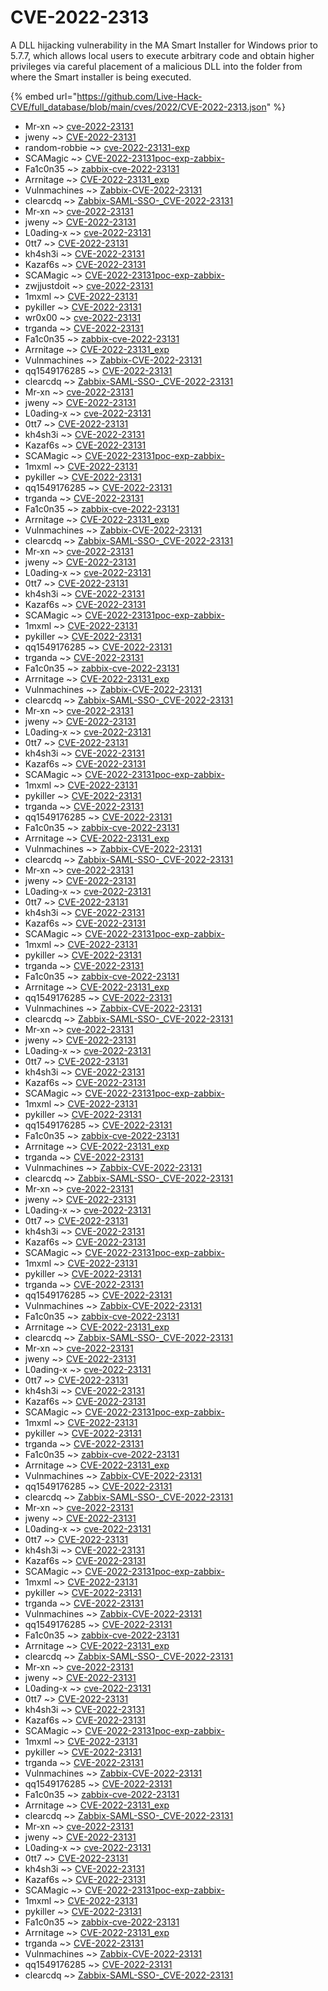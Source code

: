 # CVE-2022-2313

A DLL hijacking vulnerability in the MA Smart Installer for Windows prior to 5.7.7, which allows local users to execute arbitrary code and obtain higher privileges via careful placement of a malicious DLL into the folder from where the Smart installer is being executed.

{% embed url="https://github.com/Live-Hack-CVE/full_database/blob/main/cves/2022/CVE-2022-2313.json" %}


* Mr-xn ~> [cve-2022-23131](https://www.alice-snow.ru/2022/database/cve-2022-2313/cve-2022-23131-mr-xn)
* jweny ~> [CVE-2022-23131](https://www.alice-snow.ru/2022/database/cve-2022-2313/cve-2022-23131-jweny)
* random-robbie ~> [cve-2022-23131-exp](https://www.alice-snow.ru/2022/database/cve-2022-2313/cve-2022-23131-exp-random-robbie)
* SCAMagic ~> [CVE-2022-23131poc-exp-zabbix-](https://www.alice-snow.ru/2022/database/cve-2022-2313/cve-2022-23131poc-exp-zabbix--scamagic)
* Fa1c0n35 ~> [zabbix-cve-2022-23131](https://www.alice-snow.ru/2022/database/cve-2022-2313/zabbix-cve-2022-23131-fa1c0n35)
* Arrnitage ~> [CVE-2022-23131_exp](https://www.alice-snow.ru/2022/database/cve-2022-2313/cve-2022-23131_exp-arrnitage)
* Vulnmachines ~> [Zabbix-CVE-2022-23131](https://www.alice-snow.ru/2022/database/cve-2022-2313/zabbix-cve-2022-23131-vulnmachines)
* clearcdq ~> [Zabbix-SAML-SSO-_CVE-2022-23131](https://www.alice-snow.ru/2022/database/cve-2022-2313/zabbix-saml-sso-_cve-2022-23131-clearcdq)
* Mr-xn ~> [cve-2022-23131](https://www.alice-snow.ru/2022/database/cve-2022-2313/cve-2022-23131-mr-xn)
* jweny ~> [CVE-2022-23131](https://www.alice-snow.ru/2022/database/cve-2022-2313/cve-2022-23131-jweny)
* L0ading-x ~> [cve-2022-23131](https://www.alice-snow.ru/2022/database/cve-2022-2313/cve-2022-23131-l0ading-x)
* 0tt7 ~> [CVE-2022-23131](https://www.alice-snow.ru/2022/database/cve-2022-2313/cve-2022-23131-0tt7)
* kh4sh3i ~> [CVE-2022-23131](https://www.alice-snow.ru/2022/database/cve-2022-2313/cve-2022-23131-kh4sh3i)
* Kazaf6s ~> [CVE-2022-23131](https://www.alice-snow.ru/2022/database/cve-2022-2313/cve-2022-23131-kazaf6s)
* SCAMagic ~> [CVE-2022-23131poc-exp-zabbix-](https://www.alice-snow.ru/2022/database/cve-2022-2313/cve-2022-23131poc-exp-zabbix--scamagic)
* zwjjustdoit ~> [cve-2022-23131](https://www.alice-snow.ru/2022/database/cve-2022-2313/cve-2022-23131-zwjjustdoit)
* 1mxml ~> [CVE-2022-23131](https://www.alice-snow.ru/2022/database/cve-2022-2313/cve-2022-23131-1mxml)
* pykiller ~> [CVE-2022-23131](https://www.alice-snow.ru/2022/database/cve-2022-2313/cve-2022-23131-pykiller)
* wr0x00 ~> [cve-2022-23131](https://www.alice-snow.ru/2022/database/cve-2022-2313/cve-2022-23131-wr0x00)
* trganda ~> [CVE-2022-23131](https://www.alice-snow.ru/2022/database/cve-2022-2313/cve-2022-23131-trganda)
* Fa1c0n35 ~> [zabbix-cve-2022-23131](https://www.alice-snow.ru/2022/database/cve-2022-2313/zabbix-cve-2022-23131-fa1c0n35)
* Arrnitage ~> [CVE-2022-23131_exp](https://www.alice-snow.ru/2022/database/cve-2022-2313/cve-2022-23131_exp-arrnitage)
* Vulnmachines ~> [Zabbix-CVE-2022-23131](https://www.alice-snow.ru/2022/database/cve-2022-2313/zabbix-cve-2022-23131-vulnmachines)
* qq1549176285 ~> [CVE-2022-23131](https://www.alice-snow.ru/2022/database/cve-2022-2313/cve-2022-23131-qq1549176285)
* clearcdq ~> [Zabbix-SAML-SSO-_CVE-2022-23131](https://www.alice-snow.ru/2022/database/cve-2022-2313/zabbix-saml-sso-_cve-2022-23131-clearcdq)
* Mr-xn ~> [cve-2022-23131](https://www.alice-snow.ru/2022/database/cve-2022-2313/cve-2022-23131-mr-xn)
* jweny ~> [CVE-2022-23131](https://www.alice-snow.ru/2022/database/cve-2022-2313/cve-2022-23131-jweny)
* L0ading-x ~> [cve-2022-23131](https://www.alice-snow.ru/2022/database/cve-2022-2313/cve-2022-23131-l0ading-x)
* 0tt7 ~> [CVE-2022-23131](https://www.alice-snow.ru/2022/database/cve-2022-2313/cve-2022-23131-0tt7)
* kh4sh3i ~> [CVE-2022-23131](https://www.alice-snow.ru/2022/database/cve-2022-2313/cve-2022-23131-kh4sh3i)
* Kazaf6s ~> [CVE-2022-23131](https://www.alice-snow.ru/2022/database/cve-2022-2313/cve-2022-23131-kazaf6s)
* SCAMagic ~> [CVE-2022-23131poc-exp-zabbix-](https://www.alice-snow.ru/2022/database/cve-2022-2313/cve-2022-23131poc-exp-zabbix--scamagic)
* 1mxml ~> [CVE-2022-23131](https://www.alice-snow.ru/2022/database/cve-2022-2313/cve-2022-23131-1mxml)
* pykiller ~> [CVE-2022-23131](https://www.alice-snow.ru/2022/database/cve-2022-2313/cve-2022-23131-pykiller)
* qq1549176285 ~> [CVE-2022-23131](https://www.alice-snow.ru/2022/database/cve-2022-2313/cve-2022-23131-qq1549176285)
* trganda ~> [CVE-2022-23131](https://www.alice-snow.ru/2022/database/cve-2022-2313/cve-2022-23131-trganda)
* Fa1c0n35 ~> [zabbix-cve-2022-23131](https://www.alice-snow.ru/2022/database/cve-2022-2313/zabbix-cve-2022-23131-fa1c0n35)
* Arrnitage ~> [CVE-2022-23131_exp](https://www.alice-snow.ru/2022/database/cve-2022-2313/cve-2022-23131_exp-arrnitage)
* Vulnmachines ~> [Zabbix-CVE-2022-23131](https://www.alice-snow.ru/2022/database/cve-2022-2313/zabbix-cve-2022-23131-vulnmachines)
* clearcdq ~> [Zabbix-SAML-SSO-_CVE-2022-23131](https://www.alice-snow.ru/2022/database/cve-2022-2313/zabbix-saml-sso-_cve-2022-23131-clearcdq)
* Mr-xn ~> [cve-2022-23131](https://www.alice-snow.ru/2022/database/cve-2022-2313/cve-2022-23131-mr-xn)
* jweny ~> [CVE-2022-23131](https://www.alice-snow.ru/2022/database/cve-2022-2313/cve-2022-23131-jweny)
* L0ading-x ~> [cve-2022-23131](https://www.alice-snow.ru/2022/database/cve-2022-2313/cve-2022-23131-l0ading-x)
* 0tt7 ~> [CVE-2022-23131](https://www.alice-snow.ru/2022/database/cve-2022-2313/cve-2022-23131-0tt7)
* kh4sh3i ~> [CVE-2022-23131](https://www.alice-snow.ru/2022/database/cve-2022-2313/cve-2022-23131-kh4sh3i)
* Kazaf6s ~> [CVE-2022-23131](https://www.alice-snow.ru/2022/database/cve-2022-2313/cve-2022-23131-kazaf6s)
* SCAMagic ~> [CVE-2022-23131poc-exp-zabbix-](https://www.alice-snow.ru/2022/database/cve-2022-2313/cve-2022-23131poc-exp-zabbix--scamagic)
* 1mxml ~> [CVE-2022-23131](https://www.alice-snow.ru/2022/database/cve-2022-2313/cve-2022-23131-1mxml)
* pykiller ~> [CVE-2022-23131](https://www.alice-snow.ru/2022/database/cve-2022-2313/cve-2022-23131-pykiller)
* qq1549176285 ~> [CVE-2022-23131](https://www.alice-snow.ru/2022/database/cve-2022-2313/cve-2022-23131-qq1549176285)
* trganda ~> [CVE-2022-23131](https://www.alice-snow.ru/2022/database/cve-2022-2313/cve-2022-23131-trganda)
* Fa1c0n35 ~> [zabbix-cve-2022-23131](https://www.alice-snow.ru/2022/database/cve-2022-2313/zabbix-cve-2022-23131-fa1c0n35)
* Arrnitage ~> [CVE-2022-23131_exp](https://www.alice-snow.ru/2022/database/cve-2022-2313/cve-2022-23131_exp-arrnitage)
* Vulnmachines ~> [Zabbix-CVE-2022-23131](https://www.alice-snow.ru/2022/database/cve-2022-2313/zabbix-cve-2022-23131-vulnmachines)
* clearcdq ~> [Zabbix-SAML-SSO-_CVE-2022-23131](https://www.alice-snow.ru/2022/database/cve-2022-2313/zabbix-saml-sso-_cve-2022-23131-clearcdq)
* Mr-xn ~> [cve-2022-23131](https://www.alice-snow.ru/2022/database/cve-2022-2313/cve-2022-23131-mr-xn)
* jweny ~> [CVE-2022-23131](https://www.alice-snow.ru/2022/database/cve-2022-2313/cve-2022-23131-jweny)
* L0ading-x ~> [cve-2022-23131](https://www.alice-snow.ru/2022/database/cve-2022-2313/cve-2022-23131-l0ading-x)
* 0tt7 ~> [CVE-2022-23131](https://www.alice-snow.ru/2022/database/cve-2022-2313/cve-2022-23131-0tt7)
* kh4sh3i ~> [CVE-2022-23131](https://www.alice-snow.ru/2022/database/cve-2022-2313/cve-2022-23131-kh4sh3i)
* Kazaf6s ~> [CVE-2022-23131](https://www.alice-snow.ru/2022/database/cve-2022-2313/cve-2022-23131-kazaf6s)
* SCAMagic ~> [CVE-2022-23131poc-exp-zabbix-](https://www.alice-snow.ru/2022/database/cve-2022-2313/cve-2022-23131poc-exp-zabbix--scamagic)
* 1mxml ~> [CVE-2022-23131](https://www.alice-snow.ru/2022/database/cve-2022-2313/cve-2022-23131-1mxml)
* pykiller ~> [CVE-2022-23131](https://www.alice-snow.ru/2022/database/cve-2022-2313/cve-2022-23131-pykiller)
* trganda ~> [CVE-2022-23131](https://www.alice-snow.ru/2022/database/cve-2022-2313/cve-2022-23131-trganda)
* qq1549176285 ~> [CVE-2022-23131](https://www.alice-snow.ru/2022/database/cve-2022-2313/cve-2022-23131-qq1549176285)
* Fa1c0n35 ~> [zabbix-cve-2022-23131](https://www.alice-snow.ru/2022/database/cve-2022-2313/zabbix-cve-2022-23131-fa1c0n35)
* Arrnitage ~> [CVE-2022-23131_exp](https://www.alice-snow.ru/2022/database/cve-2022-2313/cve-2022-23131_exp-arrnitage)
* Vulnmachines ~> [Zabbix-CVE-2022-23131](https://www.alice-snow.ru/2022/database/cve-2022-2313/zabbix-cve-2022-23131-vulnmachines)
* clearcdq ~> [Zabbix-SAML-SSO-_CVE-2022-23131](https://www.alice-snow.ru/2022/database/cve-2022-2313/zabbix-saml-sso-_cve-2022-23131-clearcdq)
* Mr-xn ~> [cve-2022-23131](https://www.alice-snow.ru/2022/database/cve-2022-2313/cve-2022-23131-mr-xn)
* jweny ~> [CVE-2022-23131](https://www.alice-snow.ru/2022/database/cve-2022-2313/cve-2022-23131-jweny)
* L0ading-x ~> [cve-2022-23131](https://www.alice-snow.ru/2022/database/cve-2022-2313/cve-2022-23131-l0ading-x)
* 0tt7 ~> [CVE-2022-23131](https://www.alice-snow.ru/2022/database/cve-2022-2313/cve-2022-23131-0tt7)
* kh4sh3i ~> [CVE-2022-23131](https://www.alice-snow.ru/2022/database/cve-2022-2313/cve-2022-23131-kh4sh3i)
* Kazaf6s ~> [CVE-2022-23131](https://www.alice-snow.ru/2022/database/cve-2022-2313/cve-2022-23131-kazaf6s)
* SCAMagic ~> [CVE-2022-23131poc-exp-zabbix-](https://www.alice-snow.ru/2022/database/cve-2022-2313/cve-2022-23131poc-exp-zabbix--scamagic)
* 1mxml ~> [CVE-2022-23131](https://www.alice-snow.ru/2022/database/cve-2022-2313/cve-2022-23131-1mxml)
* pykiller ~> [CVE-2022-23131](https://www.alice-snow.ru/2022/database/cve-2022-2313/cve-2022-23131-pykiller)
* trganda ~> [CVE-2022-23131](https://www.alice-snow.ru/2022/database/cve-2022-2313/cve-2022-23131-trganda)
* Fa1c0n35 ~> [zabbix-cve-2022-23131](https://www.alice-snow.ru/2022/database/cve-2022-2313/zabbix-cve-2022-23131-fa1c0n35)
* Arrnitage ~> [CVE-2022-23131_exp](https://www.alice-snow.ru/2022/database/cve-2022-2313/cve-2022-23131_exp-arrnitage)
* qq1549176285 ~> [CVE-2022-23131](https://www.alice-snow.ru/2022/database/cve-2022-2313/cve-2022-23131-qq1549176285)
* Vulnmachines ~> [Zabbix-CVE-2022-23131](https://www.alice-snow.ru/2022/database/cve-2022-2313/zabbix-cve-2022-23131-vulnmachines)
* clearcdq ~> [Zabbix-SAML-SSO-_CVE-2022-23131](https://www.alice-snow.ru/2022/database/cve-2022-2313/zabbix-saml-sso-_cve-2022-23131-clearcdq)
* Mr-xn ~> [cve-2022-23131](https://www.alice-snow.ru/2022/database/cve-2022-2313/cve-2022-23131-mr-xn)
* jweny ~> [CVE-2022-23131](https://www.alice-snow.ru/2022/database/cve-2022-2313/cve-2022-23131-jweny)
* L0ading-x ~> [cve-2022-23131](https://www.alice-snow.ru/2022/database/cve-2022-2313/cve-2022-23131-l0ading-x)
* 0tt7 ~> [CVE-2022-23131](https://www.alice-snow.ru/2022/database/cve-2022-2313/cve-2022-23131-0tt7)
* kh4sh3i ~> [CVE-2022-23131](https://www.alice-snow.ru/2022/database/cve-2022-2313/cve-2022-23131-kh4sh3i)
* Kazaf6s ~> [CVE-2022-23131](https://www.alice-snow.ru/2022/database/cve-2022-2313/cve-2022-23131-kazaf6s)
* SCAMagic ~> [CVE-2022-23131poc-exp-zabbix-](https://www.alice-snow.ru/2022/database/cve-2022-2313/cve-2022-23131poc-exp-zabbix--scamagic)
* 1mxml ~> [CVE-2022-23131](https://www.alice-snow.ru/2022/database/cve-2022-2313/cve-2022-23131-1mxml)
* pykiller ~> [CVE-2022-23131](https://www.alice-snow.ru/2022/database/cve-2022-2313/cve-2022-23131-pykiller)
* qq1549176285 ~> [CVE-2022-23131](https://www.alice-snow.ru/2022/database/cve-2022-2313/cve-2022-23131-qq1549176285)
* Fa1c0n35 ~> [zabbix-cve-2022-23131](https://www.alice-snow.ru/2022/database/cve-2022-2313/zabbix-cve-2022-23131-fa1c0n35)
* Arrnitage ~> [CVE-2022-23131_exp](https://www.alice-snow.ru/2022/database/cve-2022-2313/cve-2022-23131_exp-arrnitage)
* trganda ~> [CVE-2022-23131](https://www.alice-snow.ru/2022/database/cve-2022-2313/cve-2022-23131-trganda)
* Vulnmachines ~> [Zabbix-CVE-2022-23131](https://www.alice-snow.ru/2022/database/cve-2022-2313/zabbix-cve-2022-23131-vulnmachines)
* clearcdq ~> [Zabbix-SAML-SSO-_CVE-2022-23131](https://www.alice-snow.ru/2022/database/cve-2022-2313/zabbix-saml-sso-_cve-2022-23131-clearcdq)
* Mr-xn ~> [cve-2022-23131](https://www.alice-snow.ru/2022/database/cve-2022-2313/cve-2022-23131-mr-xn)
* jweny ~> [CVE-2022-23131](https://www.alice-snow.ru/2022/database/cve-2022-2313/cve-2022-23131-jweny)
* L0ading-x ~> [cve-2022-23131](https://www.alice-snow.ru/2022/database/cve-2022-2313/cve-2022-23131-l0ading-x)
* 0tt7 ~> [CVE-2022-23131](https://www.alice-snow.ru/2022/database/cve-2022-2313/cve-2022-23131-0tt7)
* kh4sh3i ~> [CVE-2022-23131](https://www.alice-snow.ru/2022/database/cve-2022-2313/cve-2022-23131-kh4sh3i)
* Kazaf6s ~> [CVE-2022-23131](https://www.alice-snow.ru/2022/database/cve-2022-2313/cve-2022-23131-kazaf6s)
* SCAMagic ~> [CVE-2022-23131poc-exp-zabbix-](https://www.alice-snow.ru/2022/database/cve-2022-2313/cve-2022-23131poc-exp-zabbix--scamagic)
* 1mxml ~> [CVE-2022-23131](https://www.alice-snow.ru/2022/database/cve-2022-2313/cve-2022-23131-1mxml)
* pykiller ~> [CVE-2022-23131](https://www.alice-snow.ru/2022/database/cve-2022-2313/cve-2022-23131-pykiller)
* trganda ~> [CVE-2022-23131](https://www.alice-snow.ru/2022/database/cve-2022-2313/cve-2022-23131-trganda)
* qq1549176285 ~> [CVE-2022-23131](https://www.alice-snow.ru/2022/database/cve-2022-2313/cve-2022-23131-qq1549176285)
* Vulnmachines ~> [Zabbix-CVE-2022-23131](https://www.alice-snow.ru/2022/database/cve-2022-2313/zabbix-cve-2022-23131-vulnmachines)
* Fa1c0n35 ~> [zabbix-cve-2022-23131](https://www.alice-snow.ru/2022/database/cve-2022-2313/zabbix-cve-2022-23131-fa1c0n35)
* Arrnitage ~> [CVE-2022-23131_exp](https://www.alice-snow.ru/2022/database/cve-2022-2313/cve-2022-23131_exp-arrnitage)
* clearcdq ~> [Zabbix-SAML-SSO-_CVE-2022-23131](https://www.alice-snow.ru/2022/database/cve-2022-2313/zabbix-saml-sso-_cve-2022-23131-clearcdq)
* Mr-xn ~> [cve-2022-23131](https://www.alice-snow.ru/2022/database/cve-2022-2313/cve-2022-23131-mr-xn)
* jweny ~> [CVE-2022-23131](https://www.alice-snow.ru/2022/database/cve-2022-2313/cve-2022-23131-jweny)
* L0ading-x ~> [cve-2022-23131](https://www.alice-snow.ru/2022/database/cve-2022-2313/cve-2022-23131-l0ading-x)
* 0tt7 ~> [CVE-2022-23131](https://www.alice-snow.ru/2022/database/cve-2022-2313/cve-2022-23131-0tt7)
* kh4sh3i ~> [CVE-2022-23131](https://www.alice-snow.ru/2022/database/cve-2022-2313/cve-2022-23131-kh4sh3i)
* Kazaf6s ~> [CVE-2022-23131](https://www.alice-snow.ru/2022/database/cve-2022-2313/cve-2022-23131-kazaf6s)
* SCAMagic ~> [CVE-2022-23131poc-exp-zabbix-](https://www.alice-snow.ru/2022/database/cve-2022-2313/cve-2022-23131poc-exp-zabbix--scamagic)
* 1mxml ~> [CVE-2022-23131](https://www.alice-snow.ru/2022/database/cve-2022-2313/cve-2022-23131-1mxml)
* pykiller ~> [CVE-2022-23131](https://www.alice-snow.ru/2022/database/cve-2022-2313/cve-2022-23131-pykiller)
* trganda ~> [CVE-2022-23131](https://www.alice-snow.ru/2022/database/cve-2022-2313/cve-2022-23131-trganda)
* Fa1c0n35 ~> [zabbix-cve-2022-23131](https://www.alice-snow.ru/2022/database/cve-2022-2313/zabbix-cve-2022-23131-fa1c0n35)
* Arrnitage ~> [CVE-2022-23131_exp](https://www.alice-snow.ru/2022/database/cve-2022-2313/cve-2022-23131_exp-arrnitage)
* Vulnmachines ~> [Zabbix-CVE-2022-23131](https://www.alice-snow.ru/2022/database/cve-2022-2313/zabbix-cve-2022-23131-vulnmachines)
* qq1549176285 ~> [CVE-2022-23131](https://www.alice-snow.ru/2022/database/cve-2022-2313/cve-2022-23131-qq1549176285)
* clearcdq ~> [Zabbix-SAML-SSO-_CVE-2022-23131](https://www.alice-snow.ru/2022/database/cve-2022-2313/zabbix-saml-sso-_cve-2022-23131-clearcdq)
* Mr-xn ~> [cve-2022-23131](https://www.alice-snow.ru/2022/database/cve-2022-2313/cve-2022-23131-mr-xn)
* jweny ~> [CVE-2022-23131](https://www.alice-snow.ru/2022/database/cve-2022-2313/cve-2022-23131-jweny)
* L0ading-x ~> [cve-2022-23131](https://www.alice-snow.ru/2022/database/cve-2022-2313/cve-2022-23131-l0ading-x)
* 0tt7 ~> [CVE-2022-23131](https://www.alice-snow.ru/2022/database/cve-2022-2313/cve-2022-23131-0tt7)
* kh4sh3i ~> [CVE-2022-23131](https://www.alice-snow.ru/2022/database/cve-2022-2313/cve-2022-23131-kh4sh3i)
* Kazaf6s ~> [CVE-2022-23131](https://www.alice-snow.ru/2022/database/cve-2022-2313/cve-2022-23131-kazaf6s)
* SCAMagic ~> [CVE-2022-23131poc-exp-zabbix-](https://www.alice-snow.ru/2022/database/cve-2022-2313/cve-2022-23131poc-exp-zabbix--scamagic)
* 1mxml ~> [CVE-2022-23131](https://www.alice-snow.ru/2022/database/cve-2022-2313/cve-2022-23131-1mxml)
* pykiller ~> [CVE-2022-23131](https://www.alice-snow.ru/2022/database/cve-2022-2313/cve-2022-23131-pykiller)
* trganda ~> [CVE-2022-23131](https://www.alice-snow.ru/2022/database/cve-2022-2313/cve-2022-23131-trganda)
* Vulnmachines ~> [Zabbix-CVE-2022-23131](https://www.alice-snow.ru/2022/database/cve-2022-2313/zabbix-cve-2022-23131-vulnmachines)
* qq1549176285 ~> [CVE-2022-23131](https://www.alice-snow.ru/2022/database/cve-2022-2313/cve-2022-23131-qq1549176285)
* Fa1c0n35 ~> [zabbix-cve-2022-23131](https://www.alice-snow.ru/2022/database/cve-2022-2313/zabbix-cve-2022-23131-fa1c0n35)
* Arrnitage ~> [CVE-2022-23131_exp](https://www.alice-snow.ru/2022/database/cve-2022-2313/cve-2022-23131_exp-arrnitage)
* clearcdq ~> [Zabbix-SAML-SSO-_CVE-2022-23131](https://www.alice-snow.ru/2022/database/cve-2022-2313/zabbix-saml-sso-_cve-2022-23131-clearcdq)
* Mr-xn ~> [cve-2022-23131](https://www.alice-snow.ru/2022/database/cve-2022-2313/cve-2022-23131-mr-xn)
* jweny ~> [CVE-2022-23131](https://www.alice-snow.ru/2022/database/cve-2022-2313/cve-2022-23131-jweny)
* L0ading-x ~> [cve-2022-23131](https://www.alice-snow.ru/2022/database/cve-2022-2313/cve-2022-23131-l0ading-x)
* 0tt7 ~> [CVE-2022-23131](https://www.alice-snow.ru/2022/database/cve-2022-2313/cve-2022-23131-0tt7)
* kh4sh3i ~> [CVE-2022-23131](https://www.alice-snow.ru/2022/database/cve-2022-2313/cve-2022-23131-kh4sh3i)
* Kazaf6s ~> [CVE-2022-23131](https://www.alice-snow.ru/2022/database/cve-2022-2313/cve-2022-23131-kazaf6s)
* SCAMagic ~> [CVE-2022-23131poc-exp-zabbix-](https://www.alice-snow.ru/2022/database/cve-2022-2313/cve-2022-23131poc-exp-zabbix--scamagic)
* 1mxml ~> [CVE-2022-23131](https://www.alice-snow.ru/2022/database/cve-2022-2313/cve-2022-23131-1mxml)
* pykiller ~> [CVE-2022-23131](https://www.alice-snow.ru/2022/database/cve-2022-2313/cve-2022-23131-pykiller)
* trganda ~> [CVE-2022-23131](https://www.alice-snow.ru/2022/database/cve-2022-2313/cve-2022-23131-trganda)
* Vulnmachines ~> [Zabbix-CVE-2022-23131](https://www.alice-snow.ru/2022/database/cve-2022-2313/zabbix-cve-2022-23131-vulnmachines)
* qq1549176285 ~> [CVE-2022-23131](https://www.alice-snow.ru/2022/database/cve-2022-2313/cve-2022-23131-qq1549176285)
* Fa1c0n35 ~> [zabbix-cve-2022-23131](https://www.alice-snow.ru/2022/database/cve-2022-2313/zabbix-cve-2022-23131-fa1c0n35)
* Arrnitage ~> [CVE-2022-23131_exp](https://www.alice-snow.ru/2022/database/cve-2022-2313/cve-2022-23131_exp-arrnitage)
* clearcdq ~> [Zabbix-SAML-SSO-_CVE-2022-23131](https://www.alice-snow.ru/2022/database/cve-2022-2313/zabbix-saml-sso-_cve-2022-23131-clearcdq)
* Mr-xn ~> [cve-2022-23131](https://www.alice-snow.ru/2022/database/cve-2022-2313/cve-2022-23131-mr-xn)
* jweny ~> [CVE-2022-23131](https://www.alice-snow.ru/2022/database/cve-2022-2313/cve-2022-23131-jweny)
* L0ading-x ~> [cve-2022-23131](https://www.alice-snow.ru/2022/database/cve-2022-2313/cve-2022-23131-l0ading-x)
* 0tt7 ~> [CVE-2022-23131](https://www.alice-snow.ru/2022/database/cve-2022-2313/cve-2022-23131-0tt7)
* kh4sh3i ~> [CVE-2022-23131](https://www.alice-snow.ru/2022/database/cve-2022-2313/cve-2022-23131-kh4sh3i)
* Kazaf6s ~> [CVE-2022-23131](https://www.alice-snow.ru/2022/database/cve-2022-2313/cve-2022-23131-kazaf6s)
* SCAMagic ~> [CVE-2022-23131poc-exp-zabbix-](https://www.alice-snow.ru/2022/database/cve-2022-2313/cve-2022-23131poc-exp-zabbix--scamagic)
* 1mxml ~> [CVE-2022-23131](https://www.alice-snow.ru/2022/database/cve-2022-2313/cve-2022-23131-1mxml)
* pykiller ~> [CVE-2022-23131](https://www.alice-snow.ru/2022/database/cve-2022-2313/cve-2022-23131-pykiller)
* Fa1c0n35 ~> [zabbix-cve-2022-23131](https://www.alice-snow.ru/2022/database/cve-2022-2313/zabbix-cve-2022-23131-fa1c0n35)
* Arrnitage ~> [CVE-2022-23131_exp](https://www.alice-snow.ru/2022/database/cve-2022-2313/cve-2022-23131_exp-arrnitage)
* trganda ~> [CVE-2022-23131](https://www.alice-snow.ru/2022/database/cve-2022-2313/cve-2022-23131-trganda)
* Vulnmachines ~> [Zabbix-CVE-2022-23131](https://www.alice-snow.ru/2022/database/cve-2022-2313/zabbix-cve-2022-23131-vulnmachines)
* qq1549176285 ~> [CVE-2022-23131](https://www.alice-snow.ru/2022/database/cve-2022-2313/cve-2022-23131-qq1549176285)
* clearcdq ~> [Zabbix-SAML-SSO-_CVE-2022-23131](https://www.alice-snow.ru/2022/database/cve-2022-2313/zabbix-saml-sso-_cve-2022-23131-clearcdq)